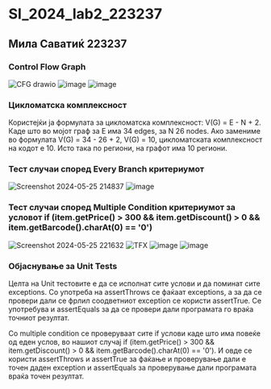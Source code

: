 # SI_2024_lab2_223237
## Мила Саватиќ 223237
### Control Flow Graph
![CFG drawio](https://github.com/milasavatic/SI_2024_lab2_223237/assets/164552422/7301d3db-cde0-4184-ada7-b219d3915594)
![image](https://github.com/milasavatic/SI_2024_lab2_223237/assets/164552422/126bfc72-635f-4ec2-9dfb-a4e7615aa90b)
![image](https://github.com/milasavatic/SI_2024_lab2_223237/assets/164552422/ccc37f2f-bf0e-4259-80ef-911c6a456533)
### Цикломатска комплексност
Користејќи ја формулата за цикломатска комплексност: V(G) = E - N + 2. Каде што во мојот граф за E има 34 edges, за N 26 nodes. Ако замениме во формулата V(G) = 34 - 26 + 2, V(G) = 10, цикломатската комплексност на кодот е 10. Исто така по региони, на графот има 10 региони. 
### Тест случаи според Every Branch критериумот
![Screenshot 2024-05-25 214837](https://github.com/milasavatic/SI_2024_lab2_223237/assets/164552422/4e9367f2-8596-4af2-86b1-b6a9074038b2)
![image](https://github.com/milasavatic/SI_2024_lab2_223237/assets/164552422/74b239ef-f46f-45c0-b1f6-53a4d3e24855)
### Тест случаи според Multiple Condition критериумот за условот if (item.getPrice() > 300 && item.getDiscount() > 0 && item.getBarcode().charAt(0) == '0')
![Screenshot 2024-05-25 221632](https://github.com/milasavatic/SI_2024_lab2_223237/assets/164552422/483dd931-ee5c-45f1-886e-050108c7678c)
![TFX](https://github.com/milasavatic/SI_2024_lab2_223237/assets/164552422/74ee2fb4-eed8-4a29-af8d-35849d31bbbc)
![image](https://github.com/milasavatic/SI_2024_lab2_223237/assets/164552422/0b508b34-36c2-4e98-b35b-8fd7c3abc7e1)
![image](https://github.com/milasavatic/SI_2024_lab2_223237/assets/164552422/4e50e553-4be1-47d1-a85b-f65d2cbf93bd)
### Објаснување за Unit Tests
Целта на Unit тестовите е да се исполнат сите услови и да поминат сите exceptions. Со употреба на assertThrows се фаќаат exceptions, a за да се провери дали се фрлил соодветниот exception се користи assertTrue. Се употребува и assertEquals за да се провери дали програмата го враќа точниот резултат.

Со multiple condition се проверуваат сите if услови каде што има повеќе од еден услов, во нашиот случај if (item.getPrice() > 300 && item.getDiscount() > 0 && item.getBarcode().charAt(0) == '0'). И овде се користи assertThrows и assertTrue за фаќање и проверување дали е точен даден exception и assertEquals за проверување дали програмата враќа точен резултат.
